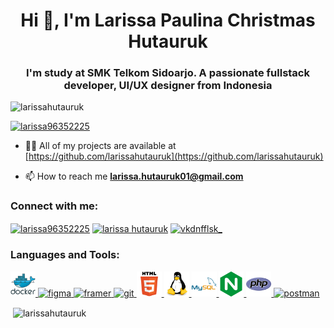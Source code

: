 <h1 align="center">Hi 👋, I'm Larissa Paulina Christmas Hutauruk</h1>
<h3 align="center">I'm study at SMK Telkom Sidoarjo. A passionate fullstack developer, UI/UX designer from Indonesia</h3>

<p align="left"> <img src="https://komarev.com/ghpvc/?username=larissahutauruk&label=Profile%20views&color=0e75b6&style=flat" alt="larissahutauruk" /> </p>

<p align="left"> <a href="https://twitter.com/larissa96352225" target="blank"><img src="https://img.shields.io/twitter/follow/larissa96352225?logo=twitter&style=for-the-badge" alt="larissa96352225" /></a> </p>

- 👨‍💻 All of my projects are available at [https://github.com/larissahutauruk](https://github.com/larissahutauruk)

- 📫 How to reach me **larissa.hutauruk01@gmail.com**

<h3 align="left">Connect with me:</h3>
<p align="left">
<a href="https://twitter.com/larissa96352225" target="blank"><img align="center" src="https://raw.githubusercontent.com/rahuldkjain/github-profile-readme-generator/master/src/images/icons/Social/twitter.svg" alt="larissa96352225" height="30" width="40" /></a>
<a href="https://linkedin.com/in/larissa hutauruk" target="blank"><img align="center" src="https://raw.githubusercontent.com/rahuldkjain/github-profile-readme-generator/master/src/images/icons/Social/linked-in-alt.svg" alt="larissa hutauruk" height="30" width="40" /></a>
<a href="https://instagram.com/vkdnfflsk_" target="blank"><img align="center" src="https://raw.githubusercontent.com/rahuldkjain/github-profile-readme-generator/master/src/images/icons/Social/instagram.svg" alt="vkdnfflsk_" height="30" width="40" /></a>
</p>

<h3 align="left">Languages and Tools:</h3>
<p align="left"> <a href="https://www.docker.com/" target="_blank" rel="noreferrer"> <img src="https://raw.githubusercontent.com/devicons/devicon/master/icons/docker/docker-original-wordmark.svg" alt="docker" width="40" height="40"/> </a> <a href="https://www.figma.com/" target="_blank" rel="noreferrer"> <img src="https://www.vectorlogo.zone/logos/figma/figma-icon.svg" alt="figma" width="40" height="40"/> </a> <a href="https://www.framer.com/" target="_blank" rel="noreferrer"> <img src="https://www.vectorlogo.zone/logos/framer/framer-icon.svg" alt="framer" width="40" height="40"/> </a> <a href="https://git-scm.com/" target="_blank" rel="noreferrer"> <img src="https://www.vectorlogo.zone/logos/git-scm/git-scm-icon.svg" alt="git" width="40" height="40"/> </a> <a href="https://www.w3.org/html/" target="_blank" rel="noreferrer"> <img src="https://raw.githubusercontent.com/devicons/devicon/master/icons/html5/html5-original-wordmark.svg" alt="html5" width="40" height="40"/> </a> <a href="https://www.linux.org/" target="_blank" rel="noreferrer"> <img src="https://raw.githubusercontent.com/devicons/devicon/master/icons/linux/linux-original.svg" alt="linux" width="40" height="40"/> </a> <a href="https://www.mysql.com/" target="_blank" rel="noreferrer"> <img src="https://raw.githubusercontent.com/devicons/devicon/master/icons/mysql/mysql-original-wordmark.svg" alt="mysql" width="40" height="40"/> </a> <a href="https://www.nginx.com" target="_blank" rel="noreferrer"> <img src="https://raw.githubusercontent.com/devicons/devicon/master/icons/nginx/nginx-original.svg" alt="nginx" width="40" height="40"/> </a> <a href="https://www.php.net" target="_blank" rel="noreferrer"> <img src="https://raw.githubusercontent.com/devicons/devicon/master/icons/php/php-original.svg" alt="php" width="40" height="40"/> </a> <a href="https://postman.com" target="_blank" rel="noreferrer"> <img src="https://www.vectorlogo.zone/logos/getpostman/getpostman-icon.svg" alt="postman" width="40" height="40"/> </a> </p>

<p>&nbsp;<img align="center" src="https://github-readme-stats.vercel.app/api?username=larissahutauruk&show_icons=true&locale=en" alt="larissahutauruk" /></p>
